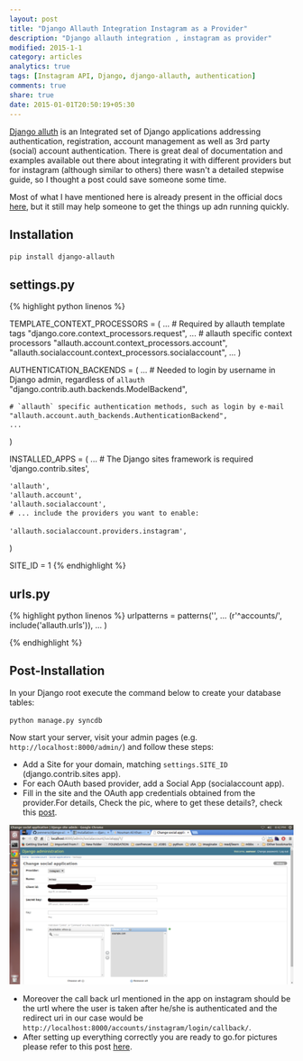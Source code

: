 ```yaml
---
layout: post
title: "Django Allauth Integration Instagram as a Provider"
description: "Django allauth integration , instagram as provider"
modified: 2015-1-1
category: articles
analytics: true
tags: [Instagram API, Django, django-allauth, authentication]
comments: true
share: true
date: 2015-01-01T20:50:19+05:30
---
```


[Django alluth](https://github.com/pennersr/django-allauth) is an Integrated set of Django applications addressing authentication, registration, account management as well as 3rd party (social) account authentication. There is great deal of documentation and examples available out there about integrating it with different providers but for instagram (although similar to others) there wasn't a detailed stepwise guide, so I thought a post could save someone some time.

Most of what I have mentioned here is already present in the official docs [here](http://django-allauth.readthedocs.org/en/latest/installation.html), but it still may help someone to get the things up adn running quickly.

Installation
------------
`pip install django-allauth`

settings.py
-----------
{% highlight python linenos %}

TEMPLATE_CONTEXT_PROCESSORS = (
    ...
    # Required by allauth template tags
    "django.core.context_processors.request",
    ...
    # allauth specific context processors
    "allauth.account.context_processors.account",
    "allauth.socialaccount.context_processors.socialaccount",
    ...
)

AUTHENTICATION_BACKENDS = (
    ...
    # Needed to login by username in Django admin, regardless of `allauth`
    "django.contrib.auth.backends.ModelBackend",

    # `allauth` specific authentication methods, such as login by e-mail
    "allauth.account.auth_backends.AuthenticationBackend",
    ...
)

INSTALLED_APPS = (
    ...
    # The Django sites framework is required
    'django.contrib.sites',

    'allauth',
    'allauth.account',
    'allauth.socialaccount',
    # ... include the providers you want to enable:

    'allauth.socialaccount.providers.instagram',
)

SITE_ID = 1
{% endhighlight %}

urls.py
-------

{% highlight python linenos %}
urlpatterns = patterns('',
    ...
    (r'^accounts/', include('allauth.urls')),
    ...
)

{% endhighlight %}

Post-Installation
-----------------
In your Django root execute the command below to create your database tables:

`python manage.py syncdb`

Now start your server, visit your admin pages (e.g. `http://localhost:8000/admin/`) and follow these steps:

* Add a Site for your domain, matching `settings.SITE_ID` (django.contrib.sites app).
* For each OAuth based provider, add a Social App (socialaccount app).
* Fill in the site and the OAuth app credentials obtained from the provider.For details, Check the pic, where to get these details?, check this [post](http://aameer.github.io/articles/geotagged-instagram-pictures/).

![Diagram1](/images/admin.png)

* Moreover the call back url mentioned in the app on instagram should be the urtl where the user is taken after he/she is authenticated and the redirect uri in our case would be `http://localhost:8000/accounts/instagram/login/callback/`.
* After setting up everything correctly you are ready to go.for pictures please refer to this post [here](http://aameer.github.io/articles/geotagged-instagram-pictures/).

